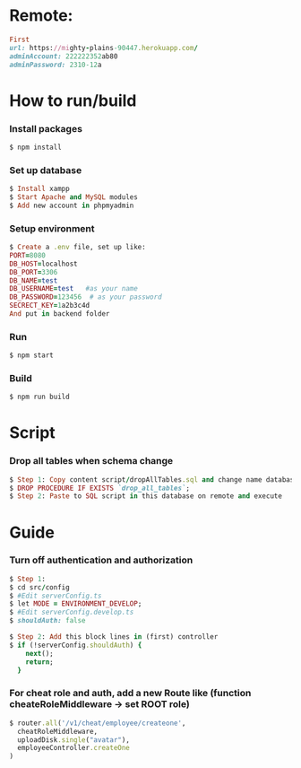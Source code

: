 # Remote:
```ruby
First
url: https://mighty-plains-90447.herokuapp.com/
adminAccount: 222222352ab80
adminPassword: 2310-12a
```
# How to run/build

### Install packages
```ruby
$ npm install
```
### Set up database
```ruby
$ Install xampp
$ Start Apache and MySQL modules
$ Add new account in phpmyadmin
```
### Setup environment
```ruby
$ Create a .env file, set up like:
PORT=8080
DB_HOST=localhost
DB_PORT=3306
DB_NAME=test
DB_USERNAME=test   #as your name  
DB_PASSWORD=123456  # as your password
SECRECT_KEY=1a2b3c4d
And put in backend folder
```
### Run
```ruby
$ npm start
```
### Build
```ruby
$ npm run build
```

# Script
### Drop all tables when schema change
```ruby
$ Step 1: Copy content script/dropAllTables.sql and change name database
$ DROP PROCEDURE IF EXISTS `drop_all_tables`;
$ Step 2: Paste to SQL script in this database on remote and execute
```
# Guide
### Turn off authentication and authorization
```ruby
$ Step 1:
$ cd src/config
$ #Edit serverConfig.ts
$ let MODE = ENVIRONMENT_DEVELOP;
$ #Edit serverConfig.develop.ts
$ shouldAuth: false
```
```ruby
$ Step 2: Add this block lines in (first) controller
$ if (!serverConfig.shouldAuth) {
    next();
    return;
  }
```
### For cheat role and auth, add a new Route like (function cheateRoleMiddleware -> set ROOT role)
```ruby
$ router.all('/v1/cheat/employee/createone',
  cheatRoleMiddleware,
  uploadDisk.single("avatar"),
  employeeController.createOne
)
```